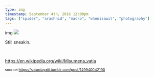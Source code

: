 ```yaml
---
type: img
timestamp: September 4th, 2016 12:00pm
tags: ["spider", "arachnid", "macro", "whenisawit", "photography"]
---
```

img
<img src="https://saturdayxiii.github.io/media/149940042190.jpg"/>
                                                                                          
Still sneakin.

<br/>

<a href="https://en.wikipedia.org/wiki/Misumena_vatia" target="_blank">https://en.wikipedia.org/wiki/Misumena_vatia</a><br/>
 
                                    
                
                
                
                
                                
<small>source: https://saturdayxiii.tumblr.com/post/149940042190</small>
